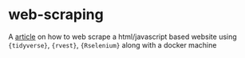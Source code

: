 # web-scraping
A [article](https://brilstl.github.io/web-scraping/web-scraping-article.html) on how to web scrape a html/javascript based website using `{tidyverse}`, `{rvest}`, `{Rselenium}` along with a docker machine
